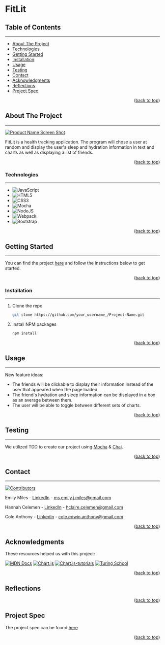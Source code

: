 <a name="readme-top"></a>

# FitLit

## Table of Contents
---
- [About The Project](#About-the-Project)
- [Technologies](#Technologies)
- [Getting Started](#Getting-Started)
- [Installation](#Installation)
- [Usage](#Usage)
- [Testing](#Testing)
- [Contact](#Contact)
- [Acknowledgments](#Acknowledgments)
- [Reflections](#Reflections)
- [Project Spec](#Project-Spec)
<p align="right">(<a href="#readme-top">back to top</a>)</p>

## About The Project
---

[![Product Name Screen Shot][product-screenshot]](https://example.com)

FitLit is a health tracking application. The program will chose a user at random and display the user's sleep and hydration information in text and charts as well as displaying a list of friends. 

<p align="right">(<a href="#readme-top">back to top</a>)</p>



### Technologies
---
* ![JavaScript](https://img.shields.io/badge/javascript-%23323330.svg?style=for-the-badge&logo=javascript&logoColor=%23F7DF1E)
* ![HTML5](https://img.shields.io/badge/html5-%23E34F26.svg?style=for-the-badge&logo=html5&logoColor=white)
* ![CSS3](https://img.shields.io/badge/css3-%231572B6.svg?style=for-the-badge&logo=css3&logoColor=white)
* ![Mocha](https://img.shields.io/badge/-mocha-%238D6748?style=for-the-badge&logo=mocha&logoColor=white)
* ![NodeJS](https://img.shields.io/badge/node.js-6DA55F?style=for-the-badge&logo=node.js&logoColor=white)
* ![Webpack](https://img.shields.io/badge/webpack-%238DD6F9.svg?style=for-the-badge&logo=webpack&logoColor=black)
* ![Bootstrap](https://img.shields.io/badge/bootstrap-%23563D7C.svg?style=for-the-badge&logo=bootstrap&logoColor=white)

<p align="right">(<a href="#readme-top">back to top</a>)</p>



<!-- GETTING STARTED -->
## Getting Started
---

You can find the project [here](https://github.com/emilyjmiles/fitlit-group-project.git) and follow the instructions below to get started.
<p align="right">(<a href="#readme-top">back to top</a>)</p>
  

### Installation
---

1. Clone the repo
   ```sh
   git clone https://github.com/your_username_/Project-Name.git
   ```
2. Install NPM packages
   ```sh
   npm install
   ```

<p align="right">(<a href="#readme-top">back to top</a>)</p>



<!-- USAGE EXAMPLES -->
## Usage
---


New feature ideas: 
* The friends will be clickable to display their information instead of the user that appeared when the page loaded. 
* The friend's hydration and sleep information can be displayed in a box as an average between them.
* The user will be able to toggle between different sets of charts.

<p align="right">(<a href="#readme-top">back to top</a>)</p>

## Testing
---
We utilized TDD to create our project using [Mocha](https://mochajs.org/) & [Chai](https://www.chaijs.com/).


<p align="right">(<a href="#readme-top">back to top</a>)</p>

<!-- CONTACT -->
## Contact
---
[![Contributors][contributors-shield]][contributors-url]

Emily Miles - [LinkedIn](https://www.linkedin.com/in/emilyjmiles/) - ms.emily.j.miles@gmail.com

Hannah Celemen - [LinkedIn](https://www.linkedin.com/in/hannah-celemen/) - hclaire.celemen@gmail.com

Cole Anthony - [LinkedIn](https://www.linkedin.com/in/cole-edwin-anthony/) - cole.edwin.anthony@gmail.com

<p align="right">(<a href="#readme-top">back to top</a>)</p>



<!-- ACKNOWLEDGMENTS -->
## Acknowledgments

These resources helped us with this project:

[![MDN Docs][MDN-shield]][MDN]
[![Chart.js][Charts]][charts-url]
[![Chart.js-tutorials][youtube-shield]][charts-youtube-link]
[![Turing School](https://img.shields.io/badge/Turing_School-030303?style=for-the-badge)](https://https://turing.edu/)


<p align="right">(<a href="#readme-top">back to top</a>)</p>

## Reflections



<p align="right">(<a href="#readme-top">back to top</a>)</p>


## Project Spec
The project spec can be found [here](https://frontend.turing.edu/projects/Fitlit-part-one.html)

<p align="right">(<a href="#readme-top">back to top</a>)</p>

<!-- MARKDOWN LINKS & IMAGES -->
<!-- https://www.markdownguide.org/basic-syntax/#reference-style-links -->
[youtube-shield]: https://img.shields.io/badge/YouTube-%23FF0000.svg?style=for-the-badge&logo=YouTube&logoColor=white
[charts-youtube-link]: https://www.youtube.com/c/ChartJS-tutorials
[MDN-shield]: https://img.shields.io/badge/MDN_Web_Docs-black?style=for-the-badge&logo=mdnwebdocs&logoColor=white
[MDN]:https://developer.mozilla.org/en-US/
[charts-url]: https://www.chartjs.org/docs/latest/
[Charts]: https://img.shields.io/badge/chart.js-F5788D.svg?style=for-the-badge&logo=chart.js&logoColor=white
[contributors-shield]: https://img.shields.io/badge/Contributors-3-2ea44f?style=for-the-badge
[contributors-url]: https://github.com/emilyjmiles/fitlit-group-project/graphs/contributors

[product-screenshot]: images/screenshot.png
